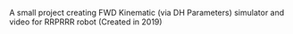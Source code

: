 A small project creating FWD Kinematic (via DH Parameters) simulator and video for RRPRRR robot
(Created in 2019)

